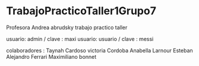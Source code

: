 # TrabajoPracticoTaller1Grupo7
Profesora Andrea abrudsky
trabajo practico taller

usuario: admin / clave : maxi
 usuario: usuario / clave : messi

colaboradores : 
Taynah Cardoso
victoria Cordoba
Anabella Larnour
Esteban Alejandro Ferrari
Maximiliano bonnet 
